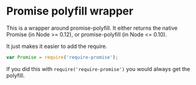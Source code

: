# Promise polyfill wrapper

This is a wrapper around promise-polyfill.  It either returns the native Promise (in Node >= 0.12), or promise-polyfill (in Node <= 0.10).

It just makes it easier to add the require.

```js
var Promise = require('require-promise');
```

If you did this with `require('require-promise')` you would always get the polyfill.